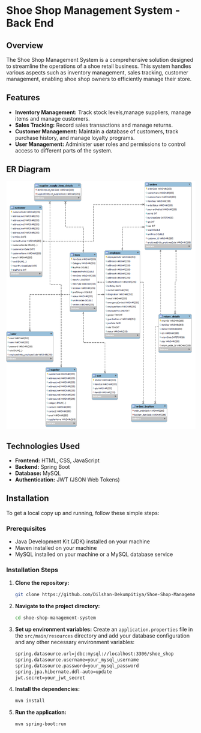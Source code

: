 # Shoe Shop Management System - Back End

## Overview

The Shoe Shop Management System is a comprehensive solution designed to streamline the operations of a shoe retail business. This system handles various aspects such as inventory management, sales tracking, customer management, enabling shoe shop owners to efficiently manage their store.

## Features

- **Inventory Management:** Track stock levels,manage suppliers, manage items and manage customers.
- **Sales Tracking:** Record sales transactions and manage returns.
- **Customer Management:** Maintain a database of customers, track purchase history, and manage loyalty programs.
- **User Management:** Administer user roles and permissions to control access to different parts of the system.

## ER Diagram

![](README-Assets/ER-Diagram.png)

## Technologies Used

- **Frontend:** HTML, CSS, JavaScript
- **Backend:** Spring Boot
- **Database:** MySQL
- **Authentication:** JWT (JSON Web Tokens)

## Installation

To get a local copy up and running, follow these simple steps:

### Prerequisites

- Java Development Kit (JDK) installed on your machine
- Maven installed on your machine
- MySQL installed on your machine or a MySQL database service

### Installation Steps

1. **Clone the repository:**
    ```sh
    git clone https://github.com/Dilshan-Dekumpitiya/Shoe-Shop-Management-Back-End.git
    ```
2. **Navigate to the project directory:**
    ```sh
    cd shoe-shop-management-system
    ```
3. **Set up environment variables:**
   Create an `application.properties` file in the `src/main/resources` directory and add your database configuration and any other necessary environment variables:
    ```
    spring.datasource.url=jdbc:mysql://localhost:3306/shoe_shop
    spring.datasource.username=your_mysql_username
    spring.datasource.password=your_mysql_password
    spring.jpa.hibernate.ddl-auto=update
    jwt.secret=your_jwt_secret
    ```
4. **Install the dependencies:**
    ```sh
    mvn install
    ```
5. **Run the application:**
    ```sh
    mvn spring-boot:run
    ```